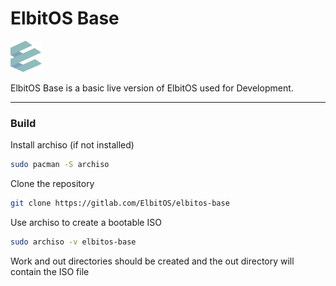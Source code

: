 # ElbitOS Base

![logo](gitlab_assets/logo-min.png)

ElbitOS Base is a basic live version of ElbitOS used for Development.

------

### Build

Install archiso (if not installed)

```bash
sudo pacman -S archiso
```

Clone the repository

```bash
git clone https://gitlab.com/ElbitOS/elbitos-base
```

Use archiso to create a bootable ISO

```bash
sudo archiso -v elbitos-base
```

Work and out directories should be created and the out directory will contain the ISO file
